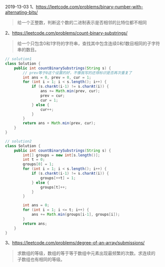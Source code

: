 2019-13-03
1、https://leetcode.com/problems/binary-number-with-alternating-bits/
> 给一个正整数，判断这个数的二进制表示是否相邻的比特位都不相同

2、https://leetcode.com/problems/count-binary-substrings/
> 给一个只包含0和1字符的字符串，查找其中包含连续0和1数目相同的子字符串的数目。
```java
// solution1
class Solution {
    public int countBinarySubstrings(String s) {
        // prev等于0这个设置的好，不像我写的还得标识是否再次重复了
        int ans = 0, prev = 0, cur = 1;
        for (int i = 1; i < s.length(); i++) {
            if (s.charAt(i-1) != s.charAt(i)) {
                ans += Math.min(prev, cur);
                prev = cur;
                cur = 1;
            } else {
                cur++;
            }
        }
        return ans + Math.min(prev, cur);
    }
}

// solution2
class Solution {
    public int countBinarySubstrings(String s) {
        int[] groups = new int[s.length()];
        int t = 0;
        groups[0] = 1;
        for (int i = 1; i < s.length(); i++) {
            if (s.charAt(i-1) != s.charAt(i)) {
                groups[++t] = 1;
            } else {
                groups[t]++;
            }
        }

        int ans = 0;
        for (int i = 1; i <= t; i++) {
            ans += Math.min(groups[i-1], groups[i]);
        }
        return ans;
    }
}
```

3、https://leetcode.com/problems/degree-of-an-array/submissions/
> 求数组的等级，数组的等于等于数组中元素出现最频繁的次数。求连续的
子数组也有相同的等级。
